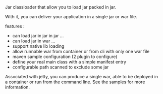 Jar classloader that allow you to load jar packed in jar.

With it, you can deliver your application in a single jar or war file.

features : 
- can load jar in jar in jar ... 
- can load jar in war ...
- support native lib loading
- allow runnable war from container or from cli with only one war file
- maven sample configuration (2 plugin to configure)
- define your real main class with a simple manifest entry
- configurable path scanned to exclude some jar


Associated with jetty, you can produce a single war, able to be deployed in a container or run from the command line.
See the samples for more information.
